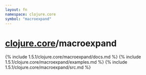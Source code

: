 ```yaml
---
layout: fn
namespace: clojure.core
symbol: "macroexpand"
---
```


# [clojure.core](../)/macroexpand

{% include 1.5.1/clojure.core/macroexpand/docs.md %}
{% include 1.5.1/clojure.core/macroexpand/examples.md %}
{% include 1.5.1/clojure.core/macroexpand/src.md %}

